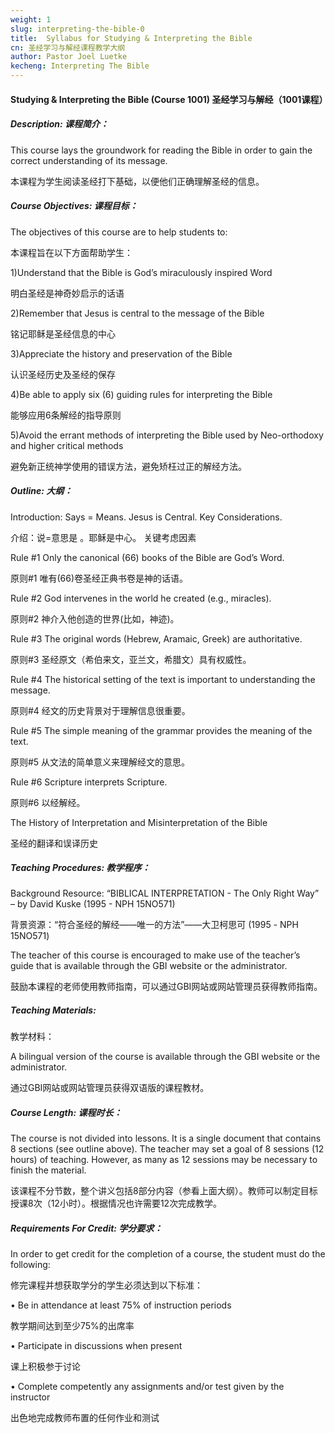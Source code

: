```yaml
---
weight: 1
slug: interpreting-the-bible-0
title:  Syllabus for Studying & Interpreting the Bible 
cn: 圣经学习与解经课程教学大纲
author: Pastor Joel Luetke
kecheng: Interpreting The Bible
---
```



#### Studying & Interpreting the Bible (Course 1001) 圣经学习与解经（1001课程）

##### Description: 课程简介：

This course lays the groundwork for reading the Bible in order to gain the correct understanding of its message.

本课程为学生阅读圣经打下基础，以便他们正确理解圣经的信息。

##### Course Objectives: 课程目标：

The objectives of this course are to help students to:

本课程旨在以下方面帮助学生：

1)Understand that the Bible is God’s miraculously inspired Word

明白圣经是神奇妙启示的话语

2)Remember that Jesus is central to the message of the Bible

铭记耶稣是圣经信息的中心

3)Appreciate the history and preservation of the Bible

认识圣经历史及圣经的保存

4)Be able to apply six (6) guiding rules for interpreting the Bible

能够应用6条解经的指导原则

5)Avoid the errant methods of interpreting the Bible used by Neo-orthodoxy and higher critical methods

避免新正统神学使用的错误方法，避免矫枉过正的解经方法。

##### Outline: 大纲：

Introduction: Says = Means. Jesus is Central. Key Considerations.

介绍：说=意思是 。耶稣是中心。 关键考虑因素

Rule #1 Only the canonical (66) books of the Bible are God’s Word.

原则#1 唯有(66)卷圣经正典书卷是神的话语。

Rule #2 God intervenes in the world he created (e.g., miracles).

原则#2 神介入他创造的世界(比如，神迹)。

Rule #3 The original words (Hebrew, Aramaic, Greek) are authoritative.

原则#3 圣经原文（希伯来文，亚兰文，希腊文）具有权威性。

Rule #4 The historical setting of the text is important to understanding the message.

原则#4 经文的历史背景对于理解信息很重要。

Rule #5 The simple meaning of the grammar provides the meaning of the text.

原则#5 从文法的简单意义来理解经文的意思。

Rule #6 Scripture interprets Scripture.

原则#6 以经解经。

The History of Interpretation and Misinterpretation of the Bible

圣经的翻译和误译历史

##### Teaching Procedures: 教学程序： 

Background Resource: “BIBLICAL INTERPRETATION - The Only Right Way” – by David Kuske (1995 - NPH 15NO571)

背景资源：“符合圣经的解经——唯一的方法”——大卫柯思可 (1995 - NPH 15NO571)

The teacher of this course is encouraged to make use of the teacher’s guide that is available through the GBI website or the administrator.

鼓励本课程的老师使用教师指南，可以通过GBI网站或网站管理员获得教师指南。

##### Teaching Materials:
教学材料：

A bilingual version of the course is available through the GBI website or the administrator.

通过GBI网站或网站管理员获得双语版的课程教材。

##### Course Length: 课程时长：

The course is not divided into lessons. It is a single document that contains 8 sections (see outline above). The teacher may set a goal of 8 sessions (12 hours) of teaching. However, as many as 12 sessions may be necessary to finish the material.

该课程不分节数，整个讲义包括8部分内容（参看上面大纲）。教师可以制定目标授课8次（12小时）。根据情况也许需要12次完成教学。

##### Requirements For Credit: 学分要求：

In order to get credit for the completion of a course, the student must do the following:

修完课程并想获取学分的学生必须达到以下标准：

• Be in attendance at least 75% of instruction periods

教学期间达到至少75%的出席率

• Participate in discussions when present

课上积极参于讨论

• Complete competently any assignments and/or test given by the instructor

出色地完成教师布置的任何作业和测试
